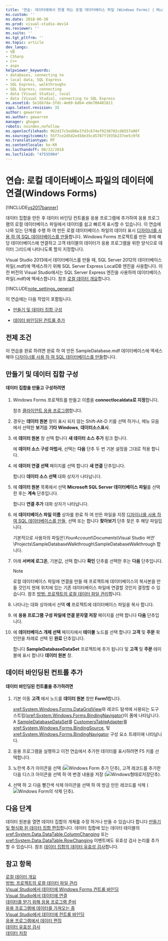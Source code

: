 ```yaml
---
title: '연습: 데이터에에서 연결 하는 로컬 데이터베이스 파일 (Windows Forms) | Microsoft Docs'
ms.custom: ''
ms.date: 2018-06-30
ms.prod: visual-studio-dev14
ms.reviewer: ''
ms.suite: ''
ms.tgt_pltfrm: ''
ms.topic: article
dev_langs:
- VB
- CSharp
- C++
- aspx
helpviewer_keywords:
- databases, connecting to
- local data, SQL Express
- SQL Express, walkthroughs
- SQL Express, connecting
- data [Visual Studio], local
- data [Visual Studio], connecting to SQL Express
ms.assetid: 5e16b7da-3fdc-4e69-bdb4-e8e700481811
caps.latest.revision: 35
author: gewarren
ms.author: gewarren
manager: ghogen
robots: noindex,nofollow
ms.openlocfilehash: 9b2d17c5ed86e37d3c674ef9238702cd8557a90f
ms.sourcegitcommit: 55f7ce2d5d2e458e35c45787f1935b237ee5c9f8
ms.translationtype: MT
ms.contentlocale: ko-KR
ms.lasthandoff: 08/22/2018
ms.locfileid: "47555904"
---
```

# <a name="walkthrough-connecting-to-data-in-a-local-database-file-windows-forms"></a>연습: 로컬 데이터베이스 파일의 데이터에 연결(Windows Forms)
[!INCLUDE[vs2017banner](../includes/vs2017banner.md)]

데이터 집합을 만든 후 데이터 바인딩 컨트롤을 응용 프로그램에 추가하여 응용 프로그램의 로컬 데이터베이스 파일에서 데이터를 쉽고 빠르게 표시할 수 있습니다. 이 연습에 나와 있는 단계를 수행 하 여 만든 로컬 데이터베이스 파일의 데이터 표시 [디자이너를 사용 하 여 SQL 데이터베이스를 만들](../data-tools/create-a-sql-database-by-using-a-designer.md)합니다. Windows Forms 프로젝트를 만든 후에 해당 데이터베이스에 연결하고 고객 테이블의 데이터가 응용 프로그램을 위한 양식으로 데이터 그리드에 나타나도록 할지 지정합니다.  
  
 Visual Studio 2013에서 데이터베이스를 만들 때, SQL Server 2012의 데이터베이스 파일(.mdf)에 액세스하기 위해 SQL Server Express LocalDB 엔진을 사용합니다. 이전 버전의 Visual Studio에서는 SQL Server Express 엔진을 사용하여 데이터베이스 파일(.mdf)에 액세스합니다. 참조 [로컬 데이터 개요](../data-tools/local-data-overview.md)합니다.  
  
 [!INCLUDE[note_settings_general](../includes/note-settings-general-md.md)]  
  
 이 연습에는 다음 작업이 포함됩니다.  
  
-   [만들기 및 데이터 집합 구성](../data-tools/walkthrough-connecting-to-data-in-a-local-database-file-windows-forms.md#BKMK_CreateDataset)  
  
-   [데이터 바인딩된 컨트롤 추가](../data-tools/walkthrough-connecting-to-data-in-a-local-database-file-windows-forms.md#BKMK_AddCtrls)  
  
## <a name="prerequisites"></a>전제 조건  
 이 연습을 완료 하려면 완료 하 여 만든 SampleDatabase.mdf 데이터베이스에 액세스 해야 [디자이너를 사용 하 여 SQL 데이터베이스를 만들](../data-tools/create-a-sql-database-by-using-a-designer.md)합니다.  
  
##  <a name="BKMK_CreateDataset"></a> 만들기 및 데이터 집합 구성  
  
#### <a name="to-create-and-configure-a-dataset"></a>데이터 집합을 만들고 구성하려면  
  
1.  Windows Forms 프로젝트를 만들고 이름을 **connectlocaldata로 지정**합니다.  
  
     참조 [클라이언트 응용 프로그램](http://msdn.microsoft.com/library/2dfb50b7-5af2-4e12-9bbb-c5ade0e39a68)합니다.  
  
2.  경우는 **데이터 원본** 창이 표시 되지 않는 Shift-Alt-D 키를 선택 하거나, 메뉴 모음에서 선택한 **보기**를 **기타 Windows**, **데이터소스표시**.  
  
3.  에 **데이터 원본** 창 선택 합니다 **새 데이터 소스 추가** 링크 합니다.  
  
     에 **데이터 소스 구성 마법사**, 선택는 **다음** 단추 두 번 기본 설정을 그대로 적용 합니다.  
  
4.  에 **데이터 연결 선택** 페이지를 선택 합니다 **새 연결** 단추입니다.  
  
     합니다 **데이터 소스 선택** 대화 상자가 나타납니다.  
  
5.  에 **데이터 원본** 목록에서 선택 **Microsoft SQL Server 데이터베이스 파일**를 선택한 후는 **계속** 단추입니다.  
  
     합니다 **연결 추가** 대화 상자가 나타납니다.  
  
6.  에 **데이터베이스 파일 이름** 상자를 완료 하 여 만든 파일을 지정 [디자이너를 사용 하 여 SQL 데이터베이스를 만들](../data-tools/create-a-sql-database-by-using-a-designer.md), 선택 또는 합니다 **찾아보기** 단추 찾은 후 해당 파일입니다.  
  
     기본적으로 사용자의 파일은\\*YourAccount*\Documents\Visual Studio *버전*\Projects\SampleDatabaseWalkthrough\SampleDatabaseWalkthrough 합니다.  
  
7.  아래 **서버에 로그온**, 기본값, 선택 합니다 **확인** 단추를 선택한 후는 **다음** 단추입니다.  
  
    > [!NOTE]
    >  로컬 데이터베이스 파일에 연결을 만들 때 프로젝트에 데이터베이스의 복사본을 만들 것인지 현재 위치에 있는 기존 데이터베이스 파일에 연결할 것인지 결정할 수 있습니다. 참조 [방법: 프로젝트의 로컬 데이터 파일 관리](../data-tools/how-to-manage-local-data-files-in-your-project.md)합니다.  
  
8.  나타나는 대화 상자에서 선택 **예** 프로젝트에 데이터베이스 파일을 복사 합니다.  
  
9. 에 **응용 프로그램 구성 파일에 연결 문자열 저장** 페이지를 선택 합니다 **다음** 단추입니다.  
  
10. 에 **데이터베이스 개체 선택** 페이지에서 **테이블** 노드를 선택 합니다 **고객** 및 **주문** 확인란을 차례로 선택 된 **완료** 단추입니다.  
  
     합니다 **SampleDatabaseDataSet** 프로젝트에 추가 됩니다 및 **고객** 및 **주문** 테이블에 표시 합니다 **데이터 원본** 창.  
  
##  <a name="BKMK_AddCtrls"></a> 데이터 바인딩된 컨트롤 추가  
  
#### <a name="to-add-data-bound-controls"></a>데이터 바인딩된 컨트롤을 추가하려면  
  
1.  기본 이동 **고객** 에서 노드를 **데이터 원본** 창만 **Form1**합니다.  
  
     <xref:System.Windows.Forms.DataGridView>와 레코드 탐색에 사용되는 도구 스트립(<xref:System.Windows.Forms.BindingNavigator>)이 폼에 나타납니다. A [SampleDatabaseDataSet](../data-tools/dataset-tools-in-visual-studio.md)를 [CustomersTableAdapter](../data-tools/tableadapter-overview.md)를 <xref:System.Windows.Forms.BindingSource>, 및 <xref:System.Windows.Forms.BindingNavigator> 구성 요소 트레이에 나타납니다.  
  
2.  응용 프로그램을 실행하고 이전 연습에서 추가한 데이터를 표시하려면 F5 키를 선택합니다.  
  
3.  노란색 추가 아이콘을 선택 (![Windows Form 추가 단추](../data-tools/media/addrecord.png "AddRecord")), 고객 레코드를 추가한 다음 디스크 아이콘을 선택 하 여 변경 내용을 저장 (![Windows형태로저장단추](../data-tools/media/saveinwf.png "SaveInWF")).  
  
4.  선택 하 고 다음 빨간색 삭제 아이콘을 선택 하 여 방금 만든 레코드를 삭제 (![Windows Form의 삭제 단추](../data-tools/media/deleterecord.png "DeleteRecord")).  
  
## <a name="next-steps"></a>다음 단계  
 데이터 원본을 열면 데이터 집합의 개체를 수정 하거나 만들 수 있습니다 합니다 [만들기 및 형식화 된 데이터 집합 편집](../data-tools/creating-and-editing-typed-datasets.md)합니다. 데이터 집합에 있는 데이터 테이블의 <xref:System.Data.DataTable.ColumnChanging> 또는 <xref:System.Data.DataTable.RowChanging> 이벤트에도 유효성 검사 논리를 추가할 수 있습니다. 참조 [데이터 집합의 데이터 유효성 검사](../data-tools/validate-data-in-datasets.md)합니다.  
  
## <a name="see-also"></a>참고 항목  
 [로컬 데이터 개요](../data-tools/local-data-overview.md)   
 [방법: 프로젝트의 로컬 데이터 파일 관리](../data-tools/how-to-manage-local-data-files-in-your-project.md)   
 [Visual Studio에서 데이터에 Windows Forms 컨트롤 바인딩](../data-tools/bind-windows-forms-controls-to-data-in-visual-studio.md)   
 [Visual Studio에서 데이터에 연결](../data-tools/connecting-to-data-in-visual-studio.md)   
 [데이터를 받기 위해 응용 프로그램 준비](http://msdn.microsoft.com/library/c17bdb7e-c234-4f2f-9582-5e55c27356ad)   
 [응용 프로그램에 데이터를 가져오는 중](../data-tools/fetching-data-into-your-application.md)   
 [Visual Studio에서 데이터에 컨트롤 바인딩](../data-tools/bind-controls-to-data-in-visual-studio.md)   
 [응용 프로그램에서 데이터 편집](../data-tools/editing-data-in-your-application.md)   
 [데이터 유효성 검사](http://msdn.microsoft.com/library/b3a9ee4e-5d4d-4411-9c56-c811f2b4ee7e)   
 [데이터 저장](../data-tools/saving-data.md)
